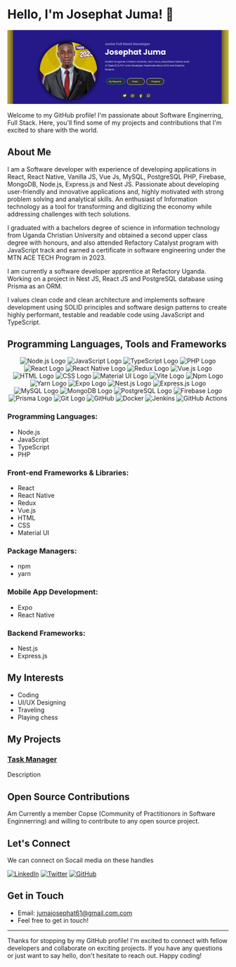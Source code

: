 # Hello, I'm Josephat Juma! 👋

![Banner](https://github.com/JosephatJuma/JosephatJuma/blob/main/banner.jpg)


Welcome to my GitHub profile! I'm passionate about Software Enginerring, Full Stack. Here, you'll find some of my projects and contributions that I'm excited to share with the world.

## About Me

I am a Software developer with experience of developing applications in React, React Native, Vanilla JS, Vue Js, MySQL, PostgreSQL PHP, Firebase, MongoDB, Node.js, Express.js and Nest JS. Passionate about developing user-friendly and innovative applications and, highly motivated with strong problem solving and analytical skills. An enthusiast of Information technology as a tool for transforming and digitizing the economy while addressing challenges with tech solutions.

I graduated with a bachelors degree of science in information technology from Uganda Christian University and obtained a second upper class degree with honours, and also attended Refactory Catalyst program with JavaScript track and earned a certificate in software engineering under the MTN ACE TECH Program in 2023.

I am currently a software developer apprentice at Refactory Uganda. Working on a project in Nest JS, React JS and PostgreSQL database using Prisma as an ORM.

I values clean code and clean architecture and implements software development using SOLID principles and software design patterns to create highly performant, testable and readable code using JavaScript and TypeScript.


## Programming Languages, Tools and Frameworks

<div align="center" background="blue">
<img src="https://upload.wikimedia.org/wikipedia/commons/d/d9/Node.js_logo.svg" width="50" alt="Node.js Logo">
<img src="https://upload.wikimedia.org/wikipedia/commons/6/6a/JavaScript-logo.png" width="50" alt="JavaScript Logo">
<img src="https://upload.wikimedia.org/wikipedia/commons/4/4c/Typescript_logo_2020.svg" width="50" alt="TypeScript Logo">
<img src="https://upload.wikimedia.org/wikipedia/commons/thumb/2/27/PHP-logo.svg/1280px-PHP-logo.svg.png" width="50"  alt="PHP Logo">
<img src="https://upload.wikimedia.org/wikipedia/commons/a/a7/React-icon.svg" width="50"  alt="React Logo">
<img src="https://reactnative.dev/img/header_logo.svg" width="50"  alt="React Native Logo">
<img src="https://raw.githubusercontent.com/reduxjs/redux/master/logo/logo.png" width="50"  alt="Redux Logo">
<img src="https://vuejs.org/images/logo.png" width="50"  alt="Vue.js Logo">
<img src="https://www.w3.org/html/logo/downloads/HTML5_Logo_512.png" width="50"  alt="HTML Logo">
<img src="https://upload.wikimedia.org/wikipedia/commons/thumb/d/d5/CSS3_logo_and_wordmark.svg/1200px-CSS3_logo_and_wordmark.svg.png" width="50"  alt="CSS Logo">
<img src="https://material-ui.com/static/logo.png" width="50"  alt="Material UI Logo">
  <img src="https://upload.wikimedia.org/wikipedia/commons/thumb/f/f1/Vitejs-logo.svg/800px-Vitejs-logo.svg.png" width="50"  alt="Vite Logo"/>
<img src="https://upload.wikimedia.org/wikipedia/commons/thumb/d/db/Npm-logo.svg/1200px-Npm-logo.svg.png" width="50"  alt="Npm Logo" />
<img src="https://upload.wikimedia.org/wikipedia/commons/thumb/1/11/Yarn-logo-kitten.svg/1200px-Yarn-logo-kitten.svg.png" width="50"  alt="Yarn Logo">
<img src="https://www.inapps.net/wp-content/uploads/2022/05/developing-building-testing-and-deploying-react-native-apps-14-638.jpg" width="50"  alt="Expo Logo">
<img src="https://docs.nestjs.com/assets/logo-small.svg" width="50"  alt="Nest.js Logo">
<img src="https://expressjs.com/images/express-facebook-share.png" width="50"  alt="Express.js Logo">
<img src="https://upload.wikimedia.org/wikipedia/fr/thumb/6/62/MySQL.svg/1200px-MySQL.svg.png" width="50"   alt="MySQL Logo">
<img src="https://miro.medium.com/v2/resize:fit:512/1*doAg1_fMQKWFoub-6gwUiQ.png" width="50"  alt="MongoDB Logo">
<img src="https://www.postgresql.org/media/img/about/press/elephant.png" width="50"  alt="PostgreSQL Logo">
<img src="https://firebase.google.com/downloads/brand-guidelines/PNG/logo-logomark.png" width="50"  alt="Firebase Logo">
<img src="https://d2eip9sf3oo6c2.cloudfront.net/tags/images/000/001/287/square_480/prismaHD.png" width="50"  alt="Prisma Logo">
<img src="https://upload.wikimedia.org/wikipedia/commons/thumb/e/e0/Git-logo.svg/1280px-Git-logo.svg.png" alt="Git Logo" width="50" />
<img src="https://upload.wikimedia.org/wikipedia/commons/thumb/c/c2/GitHub_Invertocat_Logo.svg/1200px-GitHub_Invertocat_Logo.svg.png" width="50"  alt="GitHub"/>
<img src="https://images.crunchbase.com/image/upload/c_lpad,f_auto,q_auto:eco,dpr_1/ywjqppks5ffcnbfjuttq" width="50"  alt="Docker"/>
<img src="https://www.learntek.org/blog/wp-content/uploads/2018/05/jenkins_image.png" width="50"  alt="Jenkins"/>
 <img src="https://avatars.githubusercontent.com/u/44036562?s=280&v=4" width="50"  alt="GitHub Actions"/>
</div>

### Programming Languages:
- Node.js
- JavaScript
- TypeScript
- PHP

### Front-end Frameworks & Libraries:
- React
- React Native
- Redux
- Vue.js
- HTML
- CSS
- Material UI

### Package Managers:
- npm
- yarn

### Mobile App Development:
- Expo
- React Native

### Backend Frameworks:
- Nest.js
- Express.js

## My Interests
- Coding
- UI/UX Designing
- Traveling
- Playing chess

## My Projects


### [Task Manager](https://github.com/JosephatJuma/react_node_task_manager)

Description

## Open Source Contributions

Am Currently a member Copse (Community of Practitionors in Software Enginnerring) and willing to contribute to any open source project.

## Let's Connect

We can connect on Socail media on these handles

<div align="left">

[<img src="https://play-lh.googleusercontent.com/kMofEFLjobZy_bCuaiDogzBcUT-dz3BBbOrIEjJ-hqOabjK8ieuevGe6wlTD15QzOqw" width="50" alt="LinkedIn" />](https://www.linkedin.com/in/josephat-juma-79515521b/) [<img src="https://pbs.twimg.com/profile_images/1683899100922511378/5lY42eHs_400x400.jpg" alt="Twitter"  width="50"/>](https://twitter.com/JuJosephat)
[<img src="https://upload.wikimedia.org/wikipedia/commons/thumb/c/c2/GitHub_Invertocat_Logo.svg/1200px-GitHub_Invertocat_Logo.svg.png" alt="GitHub"  width="50"/>](https://github.com/JosephatJuma) 
</div> 


## Get in Touch

- Email: jumajosephat61@gmail.com.com
- Feel free to get in touch!

---

Thanks for stopping by my GitHub profile! I'm excited to connect with fellow developers and collaborate on exciting projects. If you have any questions or just want to say hello, don't hesitate to reach out. Happy coding!

